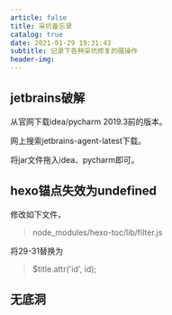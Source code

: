 ```yaml
---
article: false
title: 采坑备忘录
catalog: true
date: 2021-01-29 19:31:43
subtitle: 记录下各种采坑修复的骚操作
header-img:
---
```


## jetbrains破解

从官网下载idea/pycharm 2019.3前的版本。

网上搜索jetbrains-agent-latest下载。

将jar文件拖入idea、pycharm即可。

## hexo锚点失效为undefined

修改如下文件，
> node_modules/hexo-toc/lib/filter.js

将29-31替换为
> $title.attr('id', id);

## 无底洞